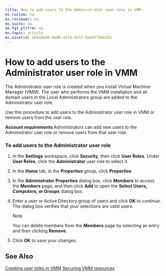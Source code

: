 ```yaml
---
title: How to add users to the Administrator user role in VMM
ms.custom: na
ms.reviewer: na
ms.suite: na
ms.tgt_pltfrm: na
ms.topic: article
ms.assetid: eb9a9e46-9a99-45f0-9c57-9aa97704b2d1
---
```

# How to add users to the Administrator user role in VMM
The Administrator user role is created when you install Virtual Machine Manager (VMM). The user who performs the VMM installation and all domain users in the Local Administrators group are added to the Administrator user role.

Use this procedure to add users to the Administrator user role in VMM or remove users from the user role.

**Account requirements** Administrators can add new users to the Administrator user role or remove users from that user role.

### To add users to the Administrator user role

1.  In the **Settings** workspace, click **Security**, then click **User Roles**. Under **User Roles**, click the **Administrator** user role to select it.

2.  In the **Home** tab, in the **Properties** group, click **Properties**

3.  In the **Administrator Properties** dialog box, click **Members** to access the **Members** page, and then click **Add** to open the **Select Users, Computers, or Groups** dialog box.

4.  Enter a user or Active Directory group of users and click **OK** to continue. The dialog box verifies that your selections are valid users.

    > [!NOTE]
    > You can delete members from the **Members** page by selecting an entry and then clicking **Remove**.

5.  Click **OK** to save your changes.

## See Also
[Creating user roles in VMM](Creating-user-roles-in-VMM.md)
[Securing VMM resources](Securing-VMM-resources.md)


